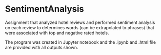 # SentimentAnalysis

Assignment that analyzed hotel reviews and performed sentiment analysis on each review to determines words (can be extrapolated to phrases) that were associated with top and negative rated hotels.

The program was created in Jupyter notebook and the .ipynb and .html file are provided with all outputs shown.
